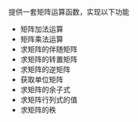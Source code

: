 提供一套矩阵运算函数，实现以下功能

* 矩阵加法运算
* 矩阵乘法运算
* 求矩阵的伴随矩阵
* 求矩阵的转置矩阵
* 求矩阵的逆矩阵
* 获取单位矩阵
* 求矩阵的余子式
* 求矩阵行列式的值
* 求矩阵的秩
